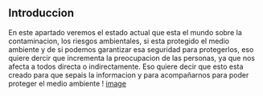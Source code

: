 ## Introduccion
En este apartado veremos el estado actual que esta el mundo sobre la contaminacion, los riesgos ambientales, si esta protegido el medio ambiente y de si podemos garantizar esa seguridad para protegerlos, eso quiere dercir que incrementa la preocupacion de las personas, ya que nos afecta a todos directa o indirectamente.
Eso quiere decir que esto esta creado para que sepais la informacion y para acompañarnos para poder proteger el medio ambiente 
! [image](introduccion.jpg)
